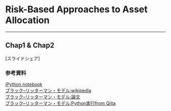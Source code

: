 # Risk-Based Approaches to Asset Allocation
------------
## Chap1 & Chap2  
[スライドシェア]  
### 参考資料  
[iPython notebook](Chap1_Chap2)  
[ブラック–リッターマン・モデル:wikipedia](https://ja.wikipedia.org/wiki/%E3%83%96%E3%83%A9%E3%83%83%E3%82%AF%E2%80%93%E3%83%AA%E3%83%83%E3%82%BF%E3%83%BC%E3%83%9E%E3%83%B3%E3%83%BB%E3%83%A2%E3%83%87%E3%83%AB)  
[ブラック–リッターマン・モデル:論文](http://www.sef.hku.hk/tpg/econ6017/2011/black-litterman-1992.pdf)  
[ブラック–リッターマン・モデル:Python実行from Qiita](http://qiita.com/nokomitch/items/0d1812763114e6266bf3)
